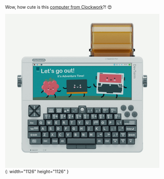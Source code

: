 ---
---

Wow, how cute is this [computer from Clockwork](https://www.clockworkpi.com/home-devterm)?! 😍

![Cute, flat, gray, portable computer. It looks a lot like an old calculator: retro-futuristic. The screen is relatively small and ultra-wide, featuring a cute illustration.](/images/devterm.jpg){: width="1126" height="1126" }
